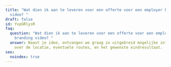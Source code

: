 ```yaml
---
title: "Wat dien ik aan te leveren voor een offerte voor een employer branding
  video? "
draft: false
id: YvpGRlysR
faq:
  question: "Wat dien ik aan te leveren voor een offerte voor een employer
    branding video? "
  answer: Naast je idee, ontvangen we graag zo uitgebreid mogelijke informatie
    over de locatie, eventuele routes, en het gewenste eindresultaat.
seo:
  noindex: true
---
```


